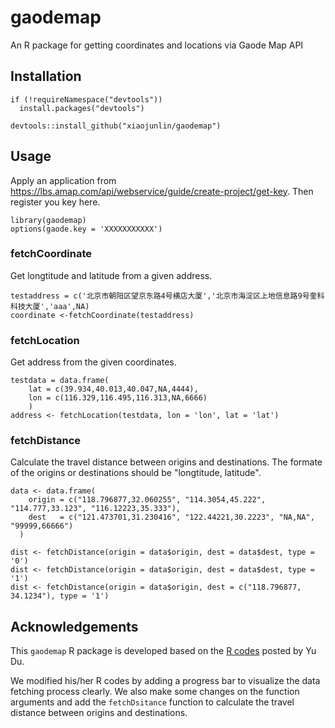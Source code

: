 # gaodemap
An R package for getting coordinates and locations via Gaode Map API

## Installation

```
if (!requireNamespace("devtools"))
  install.packages("devtools")
  
devtools::install_github("xiaojunlin/gaodemap") 
```

## Usage

Apply an application from https://lbs.amap.com/api/webservice/guide/create-project/get-key. Then register you key here.

```
library(gaodemap)
options(gaode.key = 'XXXXXXXXXXX')
```

### fetchCoordinate
Get longtitude and latitude from a given address.

```
testaddress = c('北京市朝阳区望京东路4号横店大厦','北京市海淀区上地信息路9号奎科科技大厦','aaa',NA)
coordinate <-fetchCoordinate(testaddress)
```

### fetchLocation
Get address from the given coordinates.

```
testdata = data.frame(
    lat = c(39.934,40.013,40.047,NA,4444),
    lon = c(116.329,116.495,116.313,NA,6666)
    )
address <- fetchLocation(testdata, lon = 'lon', lat = 'lat')
```

### fetchDistance
Calculate the travel distance between origins and destinations. The formate of the origins or destinations should be "longtitude, latitude".

```
data <- data.frame(
    origin = c("118.796877,32.060255", "114.3054,45.222", "114.777,33.123", "116.12223,35.333"),
    dest   = c("121.473701,31.230416", "122.44221,30.2223", "NA,NA", "99999,66666")
  )

dist <- fetchDistance(origin = data$origin, dest = data$dest, type = '0')
dist <- fetchDistance(origin = data$origin, dest = data$dest, type = '1')
dist <- fetchDistance(origin = data$origin, dest = c("118.796877, 34.1234"), type = '1')
```

## Acknowledgements

This `gaodemap` R package is developed based on the [R codes](https://zhuanlan.zhihu.com/p/108318434) posted by Yu Du. 

We modified his/her R codes by adding a progress bar to visualize the data fetching process clearly. We also make some changes on the function arguments and add the `fetchDsitance` function to calculate the travel distance between origins and destinations. 
